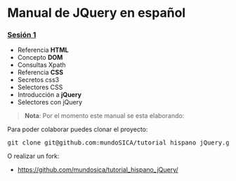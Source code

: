Manual de JQuery en español
==========================================================================================

### [Sesión 1](./sesion01/)
 - Referencia **HTML**
  - Concepto **DOM**
  - Consultas Xpath
 - Referencia **CSS**
  - Secretos css3
  - Selectores CSS
 - Introducción a **jQuery**
  - Selectores con jQuery

> **Nota**: Por el momento este manual se esta elaborando:

Para poder colaborar puedes clonar el proyecto:

<pre class='shell'>
git clone git@github.com:mundoSICA/tutorial_hispano_jQuery.git
</pre>

O realizar un fork:

- <https://github.com/mundosica/tutorial_hispano_jQuery/>
